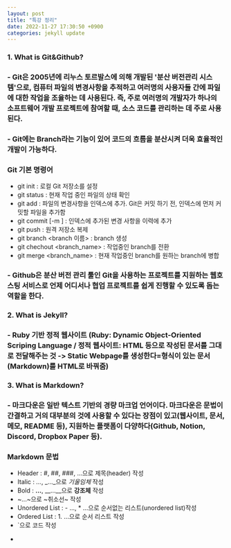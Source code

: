 ```yaml
---
layout: post
title: "특강 정리"
date: 2022-11-27 17:30:50 +0900
categories: jekyll update
---
```


### 1. What is Git&Github?
### - Git은 2005년에 리누스 토르발스에 의해 개발된 '분산 버전관리 시스템'으로, 컴퓨터 파일의 변경사항을 추적하고 여러명의 사용자들 간에 파일에 대한 작업을 조율하는 데 사용된다. 즉, 주로 여러명의 개발자가 하나의 소프트웨어 개발 프로젝트에 참여할 때, 소스 코드를 관리하는 데 주로 사용된다.
### - Git에는 Branch라는 기능이 있어 코드의 흐름을 분산시켜 더욱 효율적인 개발이 가능하다.
### Git 기본 명령어
- git init : 로컬 Git 저장소를 설정
- git status : 현재 작업 중인 파일의 상태 확인
- git add : 파일의 변경사항을 인덱스에 추가. Git은 커밋 하기 전, 인덱스에 먼저 커밋할 파일을 추가함
- git commit [-m <msg>] : 인덱스에 추가된 변경 사항을 이력에 추가
- git push : 원격 저장소 복제
- git branch <branch 이름> : branch 생성
- git chechout <branch_name> : 작업중인 branch를 전환
- git merge <branch_name> : 현재 작업중인 branch를 원하는 branch에 병합

### - Github은 분산 버전 관리 툴인 Git을 사용하는 프로젝트를 지원하는 웹호스팅 서비스로 언제 어디서나 협업 프로젝트를 쉽게 진행할 수 있도록 돕는 역할을 한다.


### 2. What is Jekyll?
### - Ruby 기반 정적 웹사이트 (Ruby: Dynamic Object-Oriented Scriping Language / 정적 웹사이트: HTML 등으로 작성된 문서를 그대로 전달해주는 것 -> Static Webpage를 생성한다=형식이 있는 문서(Markdown)를 HTML로 바꿔줌)  


### 3. What is Markdown?
### - 마크다운은 일반 텍스트 기반의 경량 마크업 언어이다. 마크다운은 문법이 간결하고 거의 대부분의 것에 사용할 수 있다는 장점이 있고(웹사이트, 문서, 메모, README 등), 지원하는 플랫폼이 다양하다(Github, Notion, Discord, Dropbox Paper 등).
### Markdown 문법
- Header : #, ##, ###, ...으로 제목(header) 작성
- Italic : *...*, _..._으로 *기울임체* 작성
- Bold : **...**, __...__으로 **강조체** 작성
- ~...~으로 ~취소선~ 작성
- Unordered List : - ..., * ...으로 순서없는 리스트(unordered list)작성
- Ordered List : 1. ...으로 순서 리스트 작성
- `으로 코드 작성
- ```으로 코드 블록 작성

 
